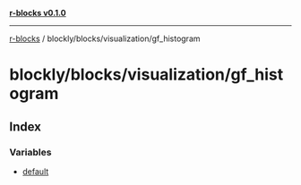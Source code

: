 [**r-blocks v0.1.0**](../../../../README.md)

---

[r-blocks](../../../../modules.md) / blockly/blocks/visualization/gf_histogram

# blockly/blocks/visualization/gf_histogram

## Index

### Variables

- [default](variables/default.md)
